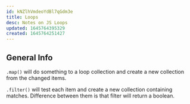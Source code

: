 ```yaml
---
id: kNZlhVmdeoYdBl7qGdm3e
title: Loops
desc: Notes on JS Loops
updated: 1645764395329
created: 1645764251427
---
```

## General Info

`.map()` will do something to a loop collection and create a new collection from the changed items.

`.filter()` will test each item and create a new collection containing matches. Difference between them is that filter will return a boolean. 
